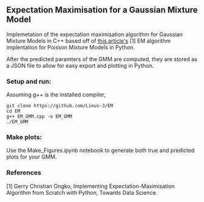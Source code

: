 ## Expectation Maximisation for a Gaussian Mixture Model

Implemetation of the expectation maximisation algorithm for Gaussian Mixture Models in C++ based off of [this article's](https://towardsdatascience.com/implementing-expectation-maximisation-algorithm-from-scratch-with-python-9ccb2c8521b3) [1] EM algorithm implentation for Poisson Mixture Models in Python.

After the predicted paramters of the GMM are computed, they are stored as a JSON file to allow for easy export and plotting in Python.

### Setup and run:
Assuming g++ is the installed compiler,

    git clone https://github.com/Linus-J/EM
    cd EM
    g++ EM_GMM.cpp -o EM_GMM
    ./EM_GMM

### Make plots:

Use the Make_Figures.ipynb notebook to generate both true and predicted plots for your GMM.

### References

[1] Gerry Christian Ongko, Implementing Expectation-Maximisation Algorithm from Scratch with Python, Towards Data Science.